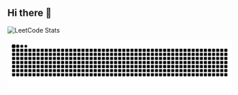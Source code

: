 ## Hi there 👋

<!--
**Sashmar/Sashmar** is a ✨ _special_ ✨ repository because its `README.md` (this file) appears on your GitHub profile.

Here are some ideas to get you started:

- 🔭 I’m currently working on ...
- 🌱 I’m currently learning ...
- 👯 I’m looking to collaborate on ...
- 🤔 I’m looking for help with ...
- 💬 Ask me about ...
- 📫 How to reach me: ...
- 😄 Pronouns: ...
- ⚡ Fun fact: ...
-->











![LeetCode Stats](https://leetcard.jacoblin.cool/Sashmar_22?theme=dark&font=Baloo%202&ext=activity)

















![snake gif](https://github.com/Sashmar/Sashmar/blob/output/github-snake-dark.svg)





